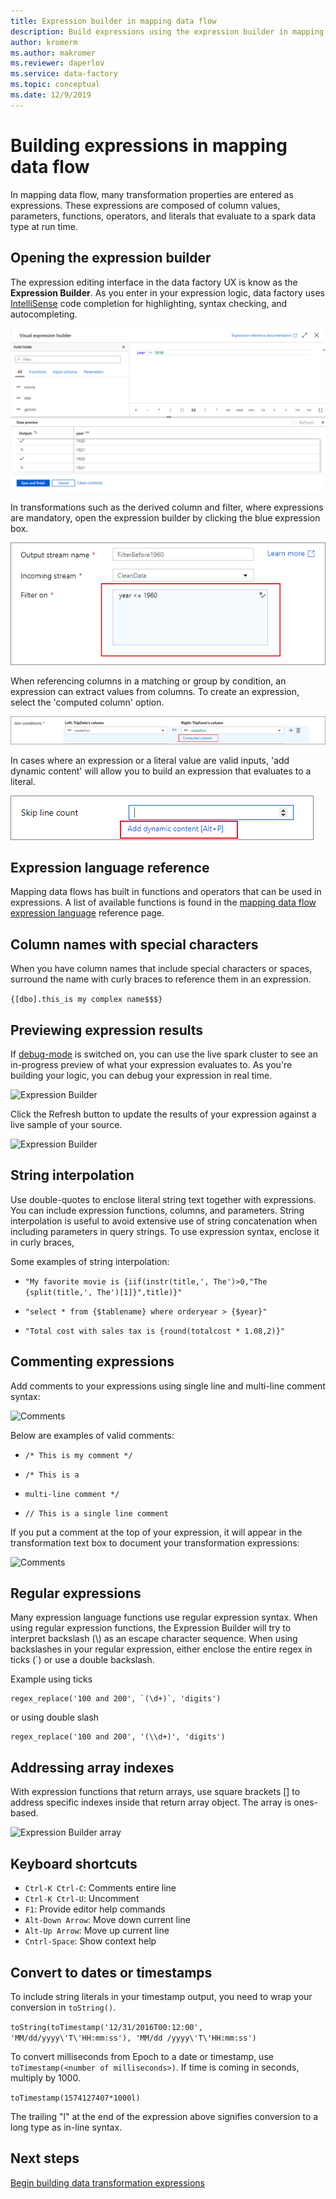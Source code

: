 ```yaml
---
title: Expression builder in mapping data flow
description: Build expressions using the expression builder in mapping data flows in Azure Data Factory
author: kromerm
ms.author: makromer
ms.reviewer: daperlov
ms.service: data-factory
ms.topic: conceptual
ms.date: 12/9/2019
---
```


# Building expressions in mapping data flow

In mapping data flow, many transformation properties are entered as expressions. These expressions are composed of column values, parameters, functions, operators, and literals that evaluate to a spark data type at run time.

## Opening the expression builder

The expression editing interface in the data factory UX is know as the **Expression Builder**. As you enter in your expression logic, data factory uses [IntelliSense](https://docs.microsoft.com/visualstudio/ide/using-intellisense?view=vs-2019) code completion for highlighting, syntax checking, and autocompleting.

![Expression Builder](media/data-flow/xpb1.png "Expression Builder")

In transformations such as the derived column and filter, where expressions are mandatory, open the expression builder by clicking the blue expression box.

![Expression Builder](media/data-flow/expressionbox.png "Expression Builder")

When referencing columns in a matching or group by condition, an expression can extract values from columns. To create an expression, select the 'computed column' option.

![Expression Builder](media/data-flow/computedcolumn.png "Expression Builder")

In cases where an expression or a literal value are valid inputs, 'add dynamic content' will allow you to build an expression that evaluates to a literal.

![Expression Builder](media/data-flow/add-dynamic-content.png "Expression Builder")

## Expression language reference

Mapping data flows has built in functions and operators that can be used in expressions. A list of available functions is found in the [mapping data flow expression language](data-flow-expression-functions.md) reference page.

## Column names with special characters

When you have column names that include special characters or spaces, surround the name with curly braces to reference them in an expression.

```{[dbo].this_is my complex name$$$}```

## Previewing expression results

If [debug-mode](concepts-data-flow-debug-mode.md) is switched on, you can use the live spark cluster to see an in-progress preview of what your expression evaluates to. As you're building your logic, you can debug your expression in real time. 

![Expression Builder](media/data-flow/exp4b.png "Expression Data Preview")

Click the Refresh button to update the results of your expression against a live sample of your source.

![Expression Builder](media/data-flow/exp5.png "Expression Data Preview")

## String interpolation

Use double-quotes to enclose literal string text together with expressions. You can include expression functions, columns, and parameters. String interpolation is useful to avoid extensive use of string concatenation when including parameters in query strings. To use expression syntax, enclose it in curly braces,

Some examples of string interpolation:

* ```"My favorite movie is {iif(instr(title,', The')>0,"The {split(title,', The')[1]}",title)}"```

* ```"select * from {$tablename} where orderyear > {$year}"```

* ```"Total cost with sales tax is {round(totalcost * 1.08,2)}"```

## Commenting expressions

Add comments to your expressions using single line and multi-line comment syntax:

![Comments](media/data-flow/comments.png "Comments")

Below are examples of valid comments:

* ```/* This is my comment */```

* ```/* This is a```
*   ```multi-line comment */```
   
* ```// This is a single line comment```

If you put a comment at the top of your expression, it will appear in the transformation text box to document your transformation expressions:

![Comments](media/data-flow/comments2.png "Comments")

## Regular expressions

Many expression language functions use regular expression syntax. When using regular expression functions, the Expression Builder will try to interpret backslash (\\) as an escape character sequence. When using backslashes in your regular expression, either enclose the entire regex in ticks (\`) or use a double backslash.

Example using ticks

```
regex_replace('100 and 200', `(\d+)`, 'digits')
```

or using double slash

```
regex_replace('100 and 200', '(\\d+)', 'digits')
```

## Addressing array indexes

With expression functions that return arrays, use square brackets [] to address specific indexes inside that return array object. The array is ones-based.

![Expression Builder array](media/data-flow/expb2.png "Expression Data Preview")

## Keyboard shortcuts

* ```Ctrl-K Ctrl-C```: Comments entire line
* ```Ctrl-K Ctrl-U```: Uncomment
* ```F1```: Provide editor help commands
* ```Alt-Down Arrow```: Move down current line
* ```Alt-Up Arrow```: Move up current line
* ```Cntrl-Space```: Show context help

## Convert to dates or timestamps

To include string literals in your timestamp output, you need to wrap your conversion in ```toString()```.

```toString(toTimestamp('12/31/2016T00:12:00', 'MM/dd/yyyy\'T\'HH:mm:ss'), 'MM/dd /yyyy\'T\'HH:mm:ss')```

To convert milliseconds from Epoch to a date or timestamp, use `toTimestamp(<number of milliseconds>)`. If time is coming in seconds, multiply by 1000.

```toTimestamp(1574127407*1000l)```

The trailing "l" at the end of the expression above signifies conversion to a long type as in-line syntax.

## Next steps

[Begin building data transformation expressions](data-flow-expression-functions.md)
